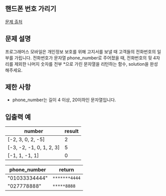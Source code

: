 ## 핸드폰 번호 가리기

[문제 출처](https://school.programmers.co.kr/learn/courses/30/lessons/12948)

## 문제 설명

프로그래머스 모바일은 개인정보 보호를 위해 고지서를 보낼 때 고객들의 전화번호의 일부를 가립니다.
전화번호가 문자열 phone_number로 주어졌을 때, 전화번호의 뒷 4자리를 제외한 나머지 숫자를 전부 \*으로 가린 문자열을 리턴하는 함수, solution을 완성해주세요.

## 제한 사항

- phone_number는 길이 4 이상, 20이하인 문자열입니다.

## 입출력 예

| number                   | result |
| ------------------------ | ------ |
| [-2, 3, 0, 2, -5]        | 2      |
| [-3, -2, -1, 0, 1, 2, 3] | 5      |
| [-1, 1, -1, 1]           | 0      |

| phone_number  | return        |
| ------------- | ------------- |
| "01033334444" | `*******4444` |
| "027778888"   | `*****8888`   |
